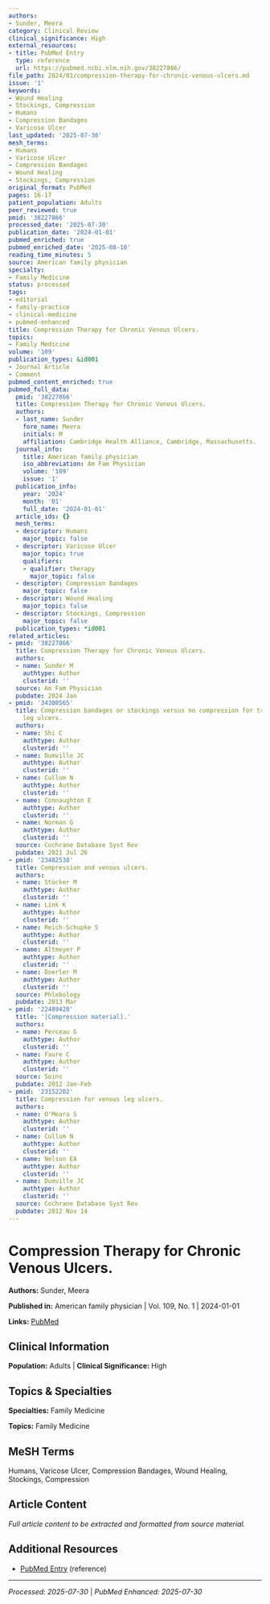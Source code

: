 ```yaml
---
authors:
- Sunder, Meera
category: Clinical Review
clinical_significance: High
external_resources:
- title: PubMed Entry
  type: reference
  url: https://pubmed.ncbi.nlm.nih.gov/38227866/
file_path: 2024/01/compression-therapy-for-chronic-venous-ulcers.md
issue: '1'
keywords:
- Wound Healing
- Stockings, Compression
- Humans
- Compression Bandages
- Varicose Ulcer
last_updated: '2025-07-30'
mesh_terms:
- Humans
- Varicose Ulcer
- Compression Bandages
- Wound Healing
- Stockings, Compression
original_format: PubMed
pages: 16-17
patient_population: Adults
peer_reviewed: true
pmid: '38227866'
processed_date: '2025-07-30'
publication_date: '2024-01-01'
pubmed_enriched: true
pubmed_enriched_date: '2025-08-10'
reading_time_minutes: 5
source: American family physician
specialty:
- Family Medicine
status: processed
tags:
- editorial
- family-practice
- clinical-medicine
- pubmed-enhanced
title: Compression Therapy for Chronic Venous Ulcers.
topics:
- Family Medicine
volume: '109'
publication_types: &id001
- Journal Article
- Comment
pubmed_content_enriched: true
pubmed_full_data:
  pmid: '38227866'
  title: Compression Therapy for Chronic Venous Ulcers.
  authors:
  - last_name: Sunder
    fore_name: Meera
    initials: M
    affiliation: Cambridge Health Alliance, Cambridge, Massachusetts.
  journal_info:
    title: American family physician
    iso_abbreviation: Am Fam Physician
    volume: '109'
    issue: '1'
  publication_info:
    year: '2024'
    month: '01'
    full_date: '2024-01-01'
  article_ids: {}
  mesh_terms:
  - descriptor: Humans
    major_topic: false
  - descriptor: Varicose Ulcer
    major_topic: true
    qualifiers:
    - qualifier: therapy
      major_topic: false
  - descriptor: Compression Bandages
    major_topic: false
  - descriptor: Wound Healing
    major_topic: false
  - descriptor: Stockings, Compression
    major_topic: false
  publication_types: *id001
related_articles:
- pmid: '38227866'
  title: Compression Therapy for Chronic Venous Ulcers.
  authors:
  - name: Sunder M
    authtype: Author
    clusterid: ''
  source: Am Fam Physician
  pubdate: 2024 Jan
- pmid: '34308565'
  title: Compression bandages or stockings versus no compression for treating venous
    leg ulcers.
  authors:
  - name: Shi C
    authtype: Author
    clusterid: ''
  - name: Dumville JC
    authtype: Author
    clusterid: ''
  - name: Cullum N
    authtype: Author
    clusterid: ''
  - name: Connaughton E
    authtype: Author
    clusterid: ''
  - name: Norman G
    authtype: Author
    clusterid: ''
  source: Cochrane Database Syst Rev
  pubdate: 2021 Jul 26
- pmid: '23482538'
  title: Compression and venous ulcers.
  authors:
  - name: Stücker M
    authtype: Author
    clusterid: ''
  - name: Link K
    authtype: Author
    clusterid: ''
  - name: Reich-Schupke S
    authtype: Author
    clusterid: ''
  - name: Altmeyer P
    authtype: Author
    clusterid: ''
  - name: Doerler M
    authtype: Author
    clusterid: ''
  source: Phlebology
  pubdate: 2013 Mar
- pmid: '22489428'
  title: '[Compression material].'
  authors:
  - name: Perceau G
    authtype: Author
    clusterid: ''
  - name: Faure C
    authtype: Author
    clusterid: ''
  source: Soins
  pubdate: 2012 Jan-Feb
- pmid: '23152202'
  title: Compression for venous leg ulcers.
  authors:
  - name: O'Meara S
    authtype: Author
    clusterid: ''
  - name: Cullum N
    authtype: Author
    clusterid: ''
  - name: Nelson EA
    authtype: Author
    clusterid: ''
  - name: Dumville JC
    authtype: Author
    clusterid: ''
  source: Cochrane Database Syst Rev
  pubdate: 2012 Nov 14
---
```


# Compression Therapy for Chronic Venous Ulcers.

**Authors:** Sunder, Meera

**Published in:** American family physician | Vol. 109, No. 1 | 2024-01-01

**Links:** [PubMed](https://pubmed.ncbi.nlm.nih.gov/38227866/)

## Clinical Information

**Population:** Adults | **Clinical Significance:** High

## Topics & Specialties

**Specialties:** Family Medicine

**Topics:** Family Medicine

## MeSH Terms

Humans, Varicose Ulcer, Compression Bandages, Wound Healing, Stockings, Compression

## Article Content

*Full article content to be extracted and formatted from source material.*

## Additional Resources

- [PubMed Entry](https://pubmed.ncbi.nlm.nih.gov/38227866/) (reference)

---

*Processed: 2025-07-30* | *PubMed Enhanced: 2025-07-30*
